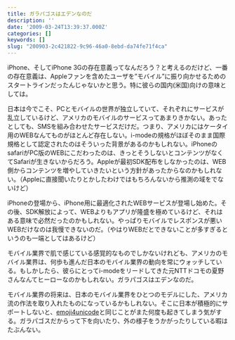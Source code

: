 ```yaml
---
title: ガラパゴスはエデンなのだ
description: ''
date: '2009-03-24T13:39:37.000Z'
categories: []
keywords: []
slug: "200903-2c421822-9c96-46a0-8ebd-da74fe71f4ca"
---
```

iPhone、そしてiPhone 3Gの存在意義ってなんだろう？と考えるのだけど、一番の存在意義は、Appleファンを含めたユーザを”モバイル”に振り向かせるためのスタートラインだったんじゃないかと思う。特に彼らの国内(米国)向けの意味としては。

日本は今でこそ、PCとモバイルの世界が独立していて、それぞれにサービスが乱立しているけど、アメリカのモバイルのサービスってあまりきかない。あったとしても、SMSを組み合わせたサービスだけだ。つまり、アメリカにはケータイ用のWEBなんてものがほとんど存在しない。i-modeの規格がほぼそのまま国際規格として認定されたのはそういった背景があるのかもしれない。iPhoneのsafariがPC版のWEBにこだわったのは、きっとそうしないとコンテンツがなくてSafariが生きないからだろう。Appleが最初SDK配布をしなかったのは、WEB側からコンテンツを増やしていきたいという方針があったからなのかもしれない。（Appleに直接聞いたりとかしたわけではもちろんないから推測の域をでないけど）

iPhoneの登場から、iPhone用に最適化されたWEBサービスが登場し始めた。その後、SDK解放によって、WEBよりもアプリが隆盛を極めているけど、それはある意味で必然だったのかもしれない。やっぱりモバイルでレスポンスが悪いWEBだけなのは我慢できないのだ。（やはりWEBだとできないことが多すぎるというのも一端としてはあるけど）

モバイル業界で肌で感じている感覚的なものでしかないけれども、アメリカのモバイル業界は、何歩も進んだ日本のモバイル業界の動向を常にウォッチしている。もしかしたら、彼らにとってi-modeをリードしてきた元NTTドコモの夏野さんなんてヒーローなのかもしれない。ガラパゴスはエデンなのだ。

モバイル業界の将来は、日本のモバイル業界をひとつのモデルにした、アメリカ流の作法を取り入れたものになっているかもしれない。そこに日本が積極的にサポートしないと、[emoji4unicode](http://sites.google.com/site/unicodesymbols/Home/emoji-symbols)と同じことがまた何度も起きてしまう気がする。ガラパゴスだからって下を向いたり、外の様子をうかがったりしている暇はたぶんない。